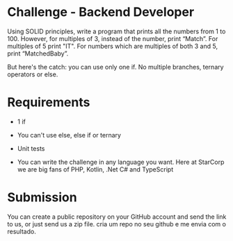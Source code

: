# Challenge - Backend Developer

Using SOLID principles, write a program that prints all the numbers from 1 to 100. However, for multiples of 3, instead of the number, print “Match”. For multiples of 5 print "IT". For numbers which are multiples of both 3 and 5, print “MatchedBaby”.



But here's the catch: you can use only one if. No multiple branches, ternary operators or else.



# Requirements

* 1 if

* You can't use else, else if or ternary

* Unit tests

* You can write the challenge in any language you want. Here at StarCorp we are big fans of PHP, Kotlin, .Net C# and TypeScript



# Submission

You can create a public repository on your GitHub account and send the link to us, or just send us a zip file.
cria um repo no seu github e me envia com o resultado.